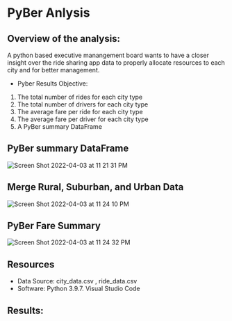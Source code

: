 # PyBer Anlysis

## Overview of the analysis:

A python based executive manangement board wants to have a closer insight over the ride sharing app data to properly allocate resources to each city and for better management.

* Pyber Results Objective:
1. The total number of rides for each city type
2. The total number of drivers for each city type
3. ​​The average fare per ride for each city type
4. The average fare per driver for each city type
5. A PyBer summary DataFrame 

## PyBer summary DataFrame
![Screen Shot 2022-04-03 at 11 21 31 PM](https://user-images.githubusercontent.com/39811614/161468616-abb683b0-b9eb-4efa-8dd5-eda555a7eeca.png)


## Merge Rural, Suburban, and Urban Data
![Screen Shot 2022-04-03 at 11 24 10 PM](https://user-images.githubusercontent.com/39811614/161468829-4bdca5cb-464f-4530-a9c8-f9a26838529a.png)

## PyBer Fare Summary 

![Screen Shot 2022-04-03 at 11 24 32 PM](https://user-images.githubusercontent.com/39811614/161468948-bc83d99c-fbd6-41ac-a185-122eda37b5be.png)


## Resources

- Data Source: city_data.csv , ride_data.csv
- Software: Python 3.9.7. Visual Studio Code

##  Results:








